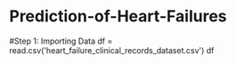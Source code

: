 # Prediction-of-Heart-Failures

#Step 1: Importing Data
df = read.csv('heart_failure_clinical_records_dataset.csv')
df
